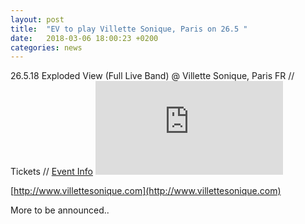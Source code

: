 ```yaml
---
layout: post
title:  "EV to play Villette Sonique, Paris on 26.5 "
date:   2018-03-06 18:00:23 +0200
categories: news
---
```

26.5.18 Exploded View (Full Live Band) @ Villette Sonique, Paris FR // Tickets // [Event Info](http://www.villettesonique.com)
[![La Villette Sonique Image](http://www.villettesonique.com/wp-content/themes/villette-sonique/functions/timthumb.php?src=http://www.villettesonique.com/wp-content/uploads/2018/02/bloc-actu-site-villettesonique.jpg&w=845&zc=1)](http://www.villettesonique.com)

[http://www.villettesonique.com](http://www.villettesonique.com)

More to be announced..
